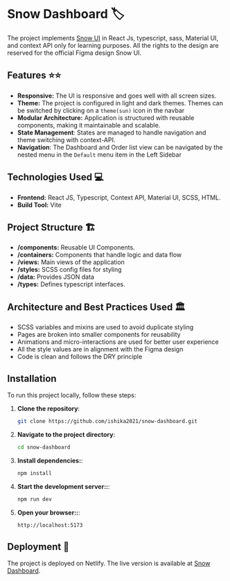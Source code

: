 # Snow Dashboard 🏷️
The project implements [Snow UI](https://snowui.framer.website/) in React Js, typescript, sass, Material UI, and context API only for learning purposes. All the rights to the design are reserved for the official Figma design Snow UI.

## Features ⭐⭐
- **Responsive:** The UI is responsive and goes well with all screen sizes.
- **Theme:** The project is configured in light and dark themes. Themes can be switched by clicking on a `theme(sun)` icon in the navbar
- **Modular Architecture:** Application is structured with reusable components, making it maintainable and scalable.
- **State Management**: States are managed to handle navigation and theme switching with context-API.
- **Navigation**: The Dashboard and Order list view can be navigated by the nested menu in the `Default` menu item in the Left Sidebar

## Technologies Used 💻
- **Frontend:** React JS, Typescript, Context API, Material UI, SCSS, HTML.
- **Build Tool:** Vite

## Project Structure 🏗️
- **/components:** Reusable UI Components.
- **/containers:** Components that handle logic and data flow
- **/views:** Main views of the application
- **/styles:** SCSS config files for styling
- **/data:** Provides JSON data
- **/types:** Defines typescript interfaces.

## Architecture and Best Practices Used 🏛️
- SCSS variables and mixins are used to avoid duplicate styling
- Pages are broken into smaller components for reusability
- Animations and micro-interactions are used for better user experience
- All the style values are in alignment with the Figma design
- Code is clean and follows the DRY principle

## Installation
To run this project locally, follow these steps:

1. **Clone the repository**:

   ```bash
   git clone https://github.com/ishika2021/snow-dashboard.git

2. **Navigate to the project directory**:

     ```bash
   cd snow-dashboard

3. **Install dependencies:**:

     ```bash
   npm install

3. **Start the development server::**:

     ```bash
   npm run dev

3. **Open your browser::**:

     ```bash
   http://localhost:5173


## Deployment 🚀
The project is deployed on Netlify. The live version is available at [Snow Dashboard](https://snow-dashboard.netlify.app/).
